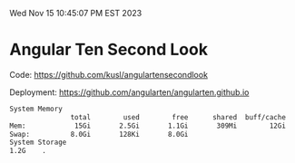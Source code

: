 Wed Nov 15 10:45:07 PM EST 2023

# Angular Ten Second Look

Code: https://github.com/kusl/angulartensecondlook

Deployment: https://github.com/angularten/angularten.github.io

```bash
System Memory
               total        used        free      shared  buff/cache   available
Mem:            15Gi       2.5Gi       1.1Gi       309Mi        12Gi        12Gi
Swap:          8.0Gi       128Ki       8.0Gi
System Storage
1.2G	.
```
